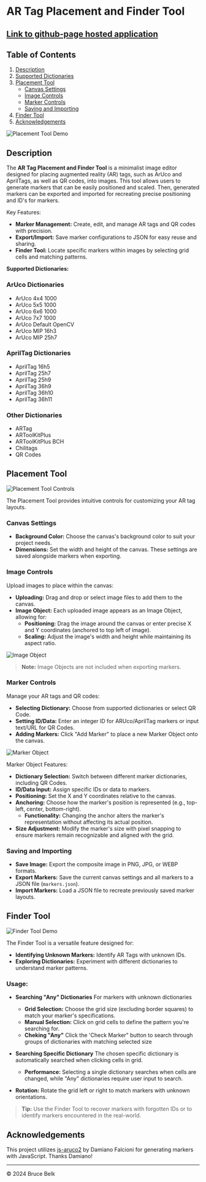 # AR Tag Placement and Finder Tool

## [Link to github-page hosted application](https://bbelk.github.io/ArUcoPlacementTool/)

## Table of Contents
1. [Description](#description)
2. [Supported Dictionaries](#supported-dictionaries)
3. [Placement Tool](#placement-tool)
   - [Canvas Settings](#canvas-settings)
   - [Image Controls](#image-controls)
   - [Marker Controls](#marker-controls)
   - [Saving and Importing](#saving-and-importing)
4. [Finder Tool](#finder-tool)
5. [Acknowledgements](#acknowledgements)

![Placement Tool Demo](./readme-images/placement_tool_img1.png "AR Tag Placement Demo")

## Description

The **AR Tag Placement and Finder Tool** is a minimalist image editor designed for placing augmented reality (AR) tags, such as ArUco and AprilTags, as well as QR codes, into images. This tool allows users to generate markers that can be easily positioned and scaled. Then, generated markers can be exported and imported for recreating precise positioning and ID's for markers.

Key Features:
- **Marker Management:** Create, edit, and manage AR tags and QR codes with precision.
- **Export/Import:** Save marker configurations to JSON for easy reuse and sharing.
- **Finder Tool:** Locate specific markers within images by selecting grid cells and matching patterns.

**Supported Dictionaries:**

### ArUco Dictionaries
- ArUco 4x4 1000
- ArUco 5x5 1000
- ArUco 6x6 1000
- ArUco 7x7 1000
- ArUco Default OpenCV
- ArUco MIP 16h3
- ArUco MIP 25h7

### AprilTag Dictionaries
- AprilTag 16h5
- AprilTag 25h7
- AprilTag 25h9
- AprilTag 36h9
- AprilTag 36h10
- AprilTag 36h11

### Other Dictionaries
- ARTag
- ARToolKitPlus
- ARToolKitPlus BCH
- Chilitags
- QR Codes

## Placement Tool

![Placement Tool Controls](./readme-images/placement_tool_controls_img.png "Placement Tool Controls")

The Placement Tool provides intuitive controls for customizing your AR tag layouts.

### Canvas Settings
- **Background Color:** Choose the canvas's background color to suit your project needs.
- **Dimensions:** Set the width and height of the canvas. These settings are saved alongside markers when exporting.

### Image Controls
Upload images to place within the canvas:
- **Uploading:** Drag and drop or select image files to add them to the canvas.
- **Image Object:** Each uploaded image appears as an Image Object, allowing for:
  - **Positioning:** Drag the image around the canvas or enter precise X and Y coordinates (anchored to top left of image).
  - **Scaling:** Adjust the image's width and height while maintaining its aspect ratio.

![Image Object](./readme-images/placement_tool_imageObj.png "Placement Tool Image Object")

> **Note:** Image Objects are not included when exporting markers.

### Marker Controls
Manage your AR tags and QR codes:
- **Selecting Dictionary:** Choose from supported dictionaries or select QR Code.
- **Setting ID/Data:** Enter an integer ID for ARUco/AprilTag markers or input text/URL for QR Codes.
- **Adding Markers:** Click "Add Marker" to place a new Marker Object onto the canvas.

![Marker Object](./readme-images/placement_tool_markerObj.png "Placement Tool Marker Object")

Marker Object Features:
- **Dictionary Selection:** Switch between different marker dictionaries, including QR Codes.
- **ID/Data Input:** Assign specific IDs or data to markers.
- **Positioning:** Set the X and Y coordinates relative to the canvas.
- **Anchoring:** Choose how the marker's position is represented (e.g., top-left, center, bottom-right).
  - **Functionality:** Changing the anchor alters the marker's representation without affecting its actual position.
- **Size Adjustment:** Modify the marker's size with pixel snapping to ensure markers remain recognizable and aligned with the grid.

### Saving and Importing
- **Save Image:** Export the composite image in PNG, JPG, or WEBP formats.
- **Export Markers:** Save the current canvas settings and all markers to a JSON file (`markers.json`).
- **Import Markers:** Load a JSON file to recreate previously saved marker layouts.

## Finder Tool

![Finder Tool Demo](./readme-images/placement_tool_finder_img1.png "Finder Tool Demo")

The Finder Tool is a versatile feature designed for:
- **Identifying Unknown Markers:** Identify AR Tags with unknown IDs.
- **Exploring Dictionaries:** Experiment with different dictionaries to understand marker patterns.

### Usage:
- **Searching "Any" Dictionaries** For markers with unknown dictionaries
   - **Grid Selection:** Choose the grid size (excluding border squares) to match your marker's specifications.
   - **Manual Selection:** Click on grid cells to define the pattern you're searching for.
   - **Cheking "Any"** Click the 'Check Marker" button to search through groups of dictionaries with matching selected size

- **Searching Specific Dictionary** The chosen specific dictionary is automatically searched when clicking cells in grid.
  - **Performance:** Selecting a single dictionary searches when cells are changed, while "Any" dictionaries require user input to search.

- **Rotation:** Rotate the grid left or right to match markers with unknown orientations.

> **Tip:** Use the Finder Tool to recover markers with forgotten IDs or to identify markers encountered in the real-world.

## Acknowledgements

This project utilizes [js-aruco2](https://github.com/damianofalcioni/js-aruco2) by Damiano Falcioni for generating markers with JavaScript. Thanks Damiano!

---

© 2024 Bruce Belk
